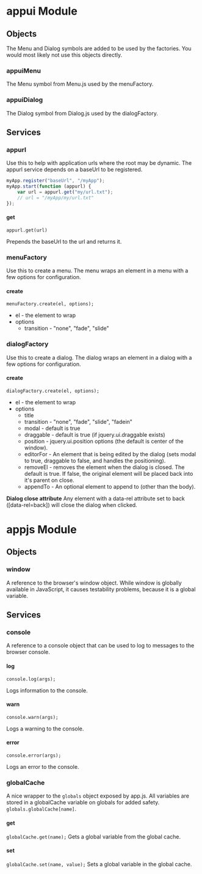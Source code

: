﻿
# appui Module

## Objects
The Menu and Dialog symbols are added to be used by the factories.
You would most likely not use this objects directly.


### appuiMenu
The Menu symbol from Menu.js used by the menuFactory.

### appuiDialog
The Dialog symbol from Dialog.js used by the dialogFactory.



## Services

### appurl
Use this to help with application urls where the root may be dynamic.
The appurl service depends on a baseUrl to be registered.

```js
myApp.register("baseUrl", "/myApp");
myApp.start(function (appurl) {
	var url = appurl.get("my/url.txt");
	// url = "/myApp/my/url.txt"
});
```

#### get
<code>appurl.get(url)</code>

Prepends the baseUrl to the url and returns it.



### menuFactory
Use this to create a menu.
The menu wraps an element in a menu with a few options for configuration.

#### create
<code>menuFactory.create(el, options);</code>

* el - the element to wrap
* options
	* transition - "none", "fade", "slide"


### dialogFactory
Use this to create a dialog.
The dialog wraps an element in a dialog with a few options for configuration.

#### create
<code>dialogFactory.create(el, options);</code>

* el - the element to wrap
* options
	* title
	* transition - "none", "fade", "slide", "fadein"
	* modal - default is true
	* draggable - default is true (if jquery.ui.draggable exists)
	* position - jquery.ui.position options (the default is center of the window).
	* editorFor - An element that is being edited by the dialog (sets modal to true, draggable to false, and handles the positioning).
	* removeEl - removes the element when the dialog is closed. The default is true.
	             If false, the original element will be placed back into it's parent on close.
	* appendTo - An optional element to append to (other than the body).

<strong>Dialog close attribute</strong>
Any element with a data-rel attribute set to back ([data-rel=back]) will
close the dialog when clicked.




# appjs Module

## Objects

### window
A reference to the browser's window object.
While window is globally available in JavaScript, it causes testability problems, because it is a global variable.



## Services


### console
A reference to a console object that can be used to log to messages to the browser console.

#### log
`console.log(args);`

Logs information to the console.

#### warn
`console.warn(args);`

Logs a warning to the console.

#### error
`console.error(args);`

Logs an error to the console.


### globalCache
A nice wrapper to the `globals` object exposed by app.js.
All variables are stored in a globalCache variable on globals for added safety.
`globals.globalCache[name]`.

#### get
`globalCache.get(name);`
Gets a global variable from the global cache.

#### set
`globalCache.set(name, value);`
Sets a global variable in the global cache.



